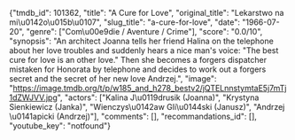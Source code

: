{"tmdb_id": 101362, "title": "A Cure for Love", "original_title": "Lekarstwo na mi\u0142o\u015b\u0107", "slug_title": "a-cure-for-love", "date": "1966-07-20", "genre": ["Com\u00e9die / Aventure / Crime"], "score": "0.0/10", "synopsis": "An architect Joanna tells her friend Halina on the telephone about her love troubles and suddenly hears a nice man's voice: \"The best cure for love is an other love.\" Then she becomes a forgers dispatcher mistaken for Honorata by telephone and decides to work out a forgers secret and the secret of her new love Andrzej.", "image": "https://image.tmdb.org/t/p/w185_and_h278_bestv2/jQTELnnstymtaE5j7mTj1dZWJVV.jpg", "actors": ["Kalina J\u0119drusik (Joanna)", "Krystyna Sienkiewicz (Janka)", "Wienczys\u0142aw Gli\u0144ski (Janusz)", "Andrzej \u0141apicki (Andrzej)"], "comments": [], "recommandations_id": [], "youtube_key": "notfound"}
